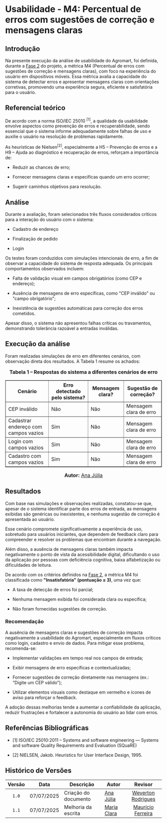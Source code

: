 # Usabilidade - M4: Percentual de erros com sugestões de correção e mensagens claras

## Introdução

Na presente execução da análise de usabilidade do Agromart, foi definida, durante a [Fase 2](https://fcte-qualidade-de-software-1.github.io/2025-1-T01--Betty-Snyder/gqm/gqm/#selecao-das-metricas) do projeto, a métrica M4 (Percentual de erros com sugestões de correção e mensagens claras), com foco na experiência do usuário em dispositivos móveis.
 Essa métrica avalia a capacidade do sistema de detectar erros e apresentar mensagens claras com orientações corretivas, promovendo uma experiência segura, eficiente e satisfatória para o usuário.

## Referencial teórico 

De acordo com a norma ISO/IEC 25010 <sup>[1]</sup>, a qualidade da usabilidade envolve aspectos como prevenção de erros e recuperabilidade, sendo essencial que o sistema informe adequadamente sobre falhas de uso e auxilie o usuário na resolução de problemas rapidamente.

As heurísticas de Nielsen<sup>[2]</sup>, especialmente a H5 – Prevenção de erros e a H9 – Ajuda ao diagnóstico e recuperação de erros, reforçam a importância de:

- Reduzir as chances de erro;

- Fornecer mensagens claras e específicas quando um erro ocorrer;

- Sugerir caminhos objetivos para resolução.

## Análise

Durante a avaliação, foram selecionados três fluxos considerados críticos para a interação do usuário com o sistema:

- Cadastro de endereço

- Finalização de pedido

- Login

Os testes foram conduzidos com simulações intencionais de erro, a fim de observar a capacidade do sistema de resposta adequada. Os principais comportamentos observados incluem:

- Falta de validação visual em campos obrigatórios (como CEP e endereço);

- Ausência de mensagens de erro específicas, como "CEP inválido" ou "campo obrigatório";

- Inexistência de sugestões automáticas para correção dos erros cometidos.

Apesar disso, o sistema não apresentou falhas críticas ou travamentos, demonstrando tolerância razoável a entradas inválidas.

## Execução da análise

Foram realizadas simulações de erro em diferentes cenários, com observação direta dos resultados. A Tabela 1 resume os achados:

<div style="text-align: center">

  <font size="3">
    <p><b>Tabela 1 – Respostas do sistema a diferentes cenários de erro</b></p>
  </font>

  <table border="1" style="margin: 0 auto;">
    <thead>
      <tr>
        <th>Cenário</th>
        <th>Erro detectado pelo sistema?</th>
        <th>Mensagem clara?</th>
        <th>Sugestão de correção?</th>
      </tr>
    </thead>
    <tbody>
      <tr>
        <td>CEP inválido</td>
        <td>Não</td>
        <td>Não</td>
        <td>Mensagem clara de erro</td>
      </tr>
      <tr>
        <td>Cadastrar endereço com campos vazios</td>
        <td>Sim</td>
        <td>Não</td>
        <td>Mensagem clara de erro</td>
      </tr>
      <tr>
        <td>Login com campos vazios</td>
        <td>Sim</td>
        <td>Não</td>
        <td>Mensagem clara de erro</td>
      </tr>
      <tr>
        <td>Cadastro com campos vazios</td>
        <td>Sim</td>
        <td>Não</td>
        <td>Mensagem clara de erro</td>
      </tr>
    </tbody>
  </table>

  <font size="3">
    <p><b>Autor:</b> <a href="https://github.com/ailujana">Ana Júlia</a></p>
  </font>

</div>


## Resultados

Com base nas simulações e observações realizadas, constatou-se que, apesar de o sistema identificar parte dos erros de entrada, as mensagens exibidas são genéricas ou inexistentes, e nenhuma sugestão de correção é apresentada ao usuário.

Esse cenário compromete significativamente a experiência de uso, sobretudo para usuários iniciantes, que dependem de feedback claro para compreender e resolver os problemas que encontram durante a navegação.

Além disso, a ausência de mensagens claras também impacta negativamente o ponto de vista da acessibilidade digital, dificultando o uso da aplicação por pessoas com deficiência cognitiva, baixa alfabetização ou dificuldades de leitura.

De acordo com os critérios definidos na [Fase 2](https://fcte-qualidade-de-software-1.github.io/2025-1-T01--Betty-Snyder/gqm/gqm/#selecao-das-metricas), a métrica M4 foi classificada como **"Insatisfatória" (pontuação ≤ 3)**, uma vez que:

- A taxa de detecção de erros foi parcial;

- Nenhuma mensagem exibida foi considerada clara ou específica;

- Não foram fornecidas sugestões de correção.

### Recomendação

A ausência de mensagens claras e sugestões de correção impacta negativamente a usabilidade do Agromart, especialmente em fluxos críticos como login, cadastro e envio de dados. Para mitigar esse problema, recomenda-se:

- Implementar validações em tempo real nos campos de entrada;

- Exibir mensagens de erro específicas e contextualizadas;

- Fornecer sugestões de correção diretamente nas mensagens (ex.: “Digite um CEP válido”);

- Utilizar elementos visuais como destaque em vermelho e ícones de aviso para reforçar o feedback.

A adoção dessas melhorias tende a aumentar a confiabilidade da aplicação, reduzir frustrações e fortalecer a autonomia do usuário ao lidar com erros.

## Referências Bibliográficas 

- [1] ISO/IEC 25010:2011 – Systems and software engineering — Systems and software Quality Requirements and Evaluation (SQuaRE)

- [2] NIELSEN, Jakob. Heuristics for User Interface Design, 1995.

## Histórico de Versões

|Versão|Data|Descrição|Autor|Revisor|
|:----:|----|---------|-----|:-----:|
|`1.0`|07/07/2025|Criação do documento| [Ana Júlia](https://github.com/ailujana) | [Weverton Rodrigues](https://github.com/vevetin) |
|`1.1`|07/07/2025|Melhoria da escrita|[Maria Clara](https://github.com/Oleari19)| [Maurício Ferreira](https://github.com/mauricio-araujoo) |
